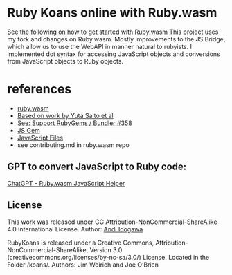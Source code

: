 # Ruby Koans online with Ruby.wasm


[See the following on how to get started with Ruby.wasm](https://github.com/Largo/ruby.wasm-quickstart)
This project uses my fork and changes on Ruby.wasm. Mostly improvements to the JS Bridge, which allow us to use the WebAPI in manner natural to rubyists. I implemented  dot syntax for accessing JavaScript objects and conversions from JavaScript objects to Ruby objects. 

# references

- [ruby.wasm](https://github.com/ruby/ruby.wasm)
- [Based on work by Yuta Saito et al](https://github.com/kateinoigakukun)
- [See: Support RubyGems / Bundler #358 ](https://github.com/ruby/ruby.wasm/pull/358)
- [JS Gem](https://github.com/ruby/ruby.wasm/tree/main/packages/gems/js)
- [JavaScript Files](https://github.com/ruby/ruby.wasm/tree/main/packages/npm-packages/ruby-3.3-wasm-wasi)
- see contributing.md in ruby.wasm repo

## GPT to convert JavaScript to Ruby code:

[ChatGPT - Ruby.wasm JavaScript Helper](https://chat.openai.com/g/g-BrA8GwiLU-ruby-wasm-javascript-helper)


## License
This work was released under CC Attribution-NonCommercial-ShareAlike 4.0 International License.
Author: [Andi Idogawa](https://idogawa.com)

RubyKoans is released under a Creative Commons, Attribution-NonCommercial-ShareAlike, Version 3.0 (creativecommons.org/licenses/by-nc-sa/3.0/) License. Located in the Folder /koans/. Authors: Jim Weirich and Joe O’Brien